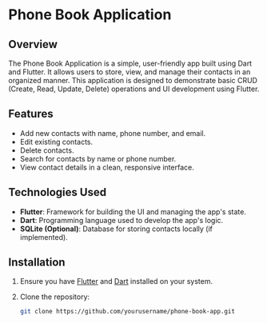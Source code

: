 # Phone Book Application

## Overview
The Phone Book Application is a simple, user-friendly app built using Dart and Flutter. It allows users to store, view, and manage their contacts in an organized manner. This application is designed to demonstrate basic CRUD (Create, Read, Update, Delete) operations and UI development using Flutter.

## Features
- Add new contacts with name, phone number, and email.
- Edit existing contacts.
- Delete contacts.
- Search for contacts by name or phone number.
- View contact details in a clean, responsive interface.

## Technologies Used
- **Flutter**: Framework for building the UI and managing the app's state.
- **Dart**: Programming language used to develop the app's logic.
- **SQLite (Optional)**: Database for storing contacts locally (if implemented).

## Installation

1. Ensure you have [Flutter](https://flutter.dev/docs/get-started/install) and [Dart](https://dart.dev/get-dart) installed on your system.
2. Clone the repository:

   ```bash
   git clone https://github.com/yourusername/phone-book-app.git
